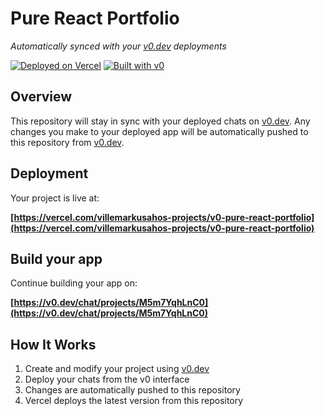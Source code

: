 # Pure React Portfolio

*Automatically synced with your [v0.dev](https://v0.dev) deployments*

[![Deployed on Vercel](https://img.shields.io/badge/Deployed%20on-Vercel-black?style=for-the-badge&logo=vercel)](https://vercel.com/villemarkusahos-projects/v0-pure-react-portfolio)
[![Built with v0](https://img.shields.io/badge/Built%20with-v0.dev-black?style=for-the-badge)](https://v0.dev/chat/projects/M5m7YqhLnC0)

## Overview

This repository will stay in sync with your deployed chats on [v0.dev](https://v0.dev).
Any changes you make to your deployed app will be automatically pushed to this repository from [v0.dev](https://v0.dev).

## Deployment

Your project is live at:

**[https://vercel.com/villemarkusahos-projects/v0-pure-react-portfolio](https://vercel.com/villemarkusahos-projects/v0-pure-react-portfolio)**

## Build your app

Continue building your app on:

**[https://v0.dev/chat/projects/M5m7YqhLnC0](https://v0.dev/chat/projects/M5m7YqhLnC0)**

## How It Works

1. Create and modify your project using [v0.dev](https://v0.dev)
2. Deploy your chats from the v0 interface
3. Changes are automatically pushed to this repository
4. Vercel deploys the latest version from this repository
